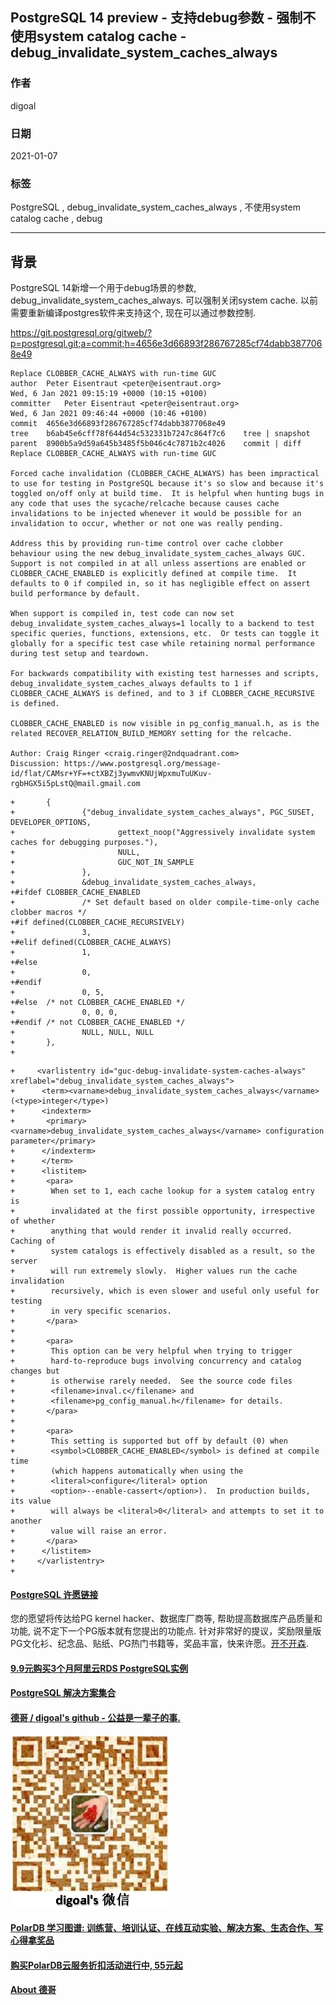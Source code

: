 ## PostgreSQL 14 preview - 支持debug参数 - 强制不使用system catalog cache - debug_invalidate_system_caches_always        
        
### 作者        
digoal         
        
### 日期        
2021-01-07         
        
### 标签        
PostgreSQL , debug_invalidate_system_caches_always , 不使用system catalog cache , debug   
        
----        
        
## 背景        
PostgreSQL 14新增一个用于debug场景的参数, debug_invalidate_system_caches_always. 可以强制关闭system cache.  以前需要重新编译postgres软件来支持这个, 现在可以通过参数控制.   
  
https://git.postgresql.org/gitweb/?p=postgresql.git;a=commit;h=4656e3d66893f286767285cf74dabb3877068e49  
  
```  
Replace CLOBBER_CACHE_ALWAYS with run-time GUC  
author	Peter Eisentraut <peter@eisentraut.org>	  
Wed, 6 Jan 2021 09:15:19 +0000 (10:15 +0100)  
committer	Peter Eisentraut <peter@eisentraut.org>	  
Wed, 6 Jan 2021 09:46:44 +0000 (10:46 +0100)  
commit	4656e3d66893f286767285cf74dabb3877068e49  
tree	b6ab45e6cff78f644d54c532331b7247c864f7c6	tree | snapshot  
parent	8900b5a9d59a645b3485f5b046c4c7871b2c4026	commit | diff  
Replace CLOBBER_CACHE_ALWAYS with run-time GUC  
  
Forced cache invalidation (CLOBBER_CACHE_ALWAYS) has been impractical  
to use for testing in PostgreSQL because it's so slow and because it's  
toggled on/off only at build time.  It is helpful when hunting bugs in  
any code that uses the sycache/relcache because causes cache  
invalidations to be injected whenever it would be possible for an  
invalidation to occur, whether or not one was really pending.  
  
Address this by providing run-time control over cache clobber  
behaviour using the new debug_invalidate_system_caches_always GUC.  
Support is not compiled in at all unless assertions are enabled or  
CLOBBER_CACHE_ENABLED is explicitly defined at compile time.  It  
defaults to 0 if compiled in, so it has negligible effect on assert  
build performance by default.  
  
When support is compiled in, test code can now set  
debug_invalidate_system_caches_always=1 locally to a backend to test  
specific queries, functions, extensions, etc.  Or tests can toggle it  
globally for a specific test case while retaining normal performance  
during test setup and teardown.  
  
For backwards compatibility with existing test harnesses and scripts,  
debug_invalidate_system_caches_always defaults to 1 if  
CLOBBER_CACHE_ALWAYS is defined, and to 3 if CLOBBER_CACHE_RECURSIVE  
is defined.  
  
CLOBBER_CACHE_ENABLED is now visible in pg_config_manual.h, as is the  
related RECOVER_RELATION_BUILD_MEMORY setting for the relcache.  
  
Author: Craig Ringer <craig.ringer@2ndquadrant.com>  
Discussion: https://www.postgresql.org/message-id/flat/CAMsr+YF=+ctXBZj3ywmvKNUjWpxmuTuUKuv-rgbHGX5i5pLstQ@mail.gmail.com  
```  
  
  
  
```  
+       {  
+               {"debug_invalidate_system_caches_always", PGC_SUSET, DEVELOPER_OPTIONS,  
+                       gettext_noop("Aggressively invalidate system caches for debugging purposes."),  
+                       NULL,  
+                       GUC_NOT_IN_SAMPLE  
+               },  
+               &debug_invalidate_system_caches_always,  
+#ifdef CLOBBER_CACHE_ENABLED  
+               /* Set default based on older compile-time-only cache clobber macros */  
+#if defined(CLOBBER_CACHE_RECURSIVELY)  
+               3,  
+#elif defined(CLOBBER_CACHE_ALWAYS)  
+               1,  
+#else  
+               0,  
+#endif  
+               0, 5,  
+#else  /* not CLOBBER_CACHE_ENABLED */  
+               0, 0, 0,  
+#endif /* not CLOBBER_CACHE_ENABLED */  
+               NULL, NULL, NULL  
+       },  
+  
```  
  
```  
+     <varlistentry id="guc-debug-invalidate-system-caches-always" xreflabel="debug_invalidate_system_caches_always">  
+      <term><varname>debug_invalidate_system_caches_always</varname> (<type>integer</type>)  
+      <indexterm>  
+       <primary><varname>debug_invalidate_system_caches_always</varname> configuration parameter</primary>  
+      </indexterm>  
+      </term>  
+      <listitem>  
+       <para>  
+        When set to 1, each cache lookup for a system catalog entry is  
+        invalidated at the first possible opportunity, irrespective of whether  
+        anything that would render it invalid really occurred.  Caching of  
+        system catalogs is effectively disabled as a result, so the server  
+        will run extremely slowly.  Higher values run the cache invalidation  
+        recursively, which is even slower and useful only useful for testing  
+        in very specific scenarios.  
+       </para>  
+  
+       <para>  
+        This option can be very helpful when trying to trigger  
+        hard-to-reproduce bugs involving concurrency and catalog changes but  
+        is otherwise rarely needed.  See the source code files  
+        <filename>inval.c</filename> and  
+        <filename>pg_config_manual.h</filename> for details.  
+       </para>  
+  
+       <para>  
+        This setting is supported but off by default (0) when  
+        <symbol>CLOBBER_CACHE_ENABLED</symbol> is defined at compile time  
+        (which happens automatically when using the  
+        <literal>configure</literal> option  
+        <option>--enable-cassert</option>).  In production builds, its value  
+        will always be <literal>0</literal> and attempts to set it to another  
+        value will raise an error.  
+       </para>  
+      </listitem>  
+     </varlistentry>  
+  
```  
    
      
  
#### [PostgreSQL 许愿链接](https://github.com/digoal/blog/issues/76 "269ac3d1c492e938c0191101c7238216")
您的愿望将传达给PG kernel hacker、数据库厂商等, 帮助提高数据库产品质量和功能, 说不定下一个PG版本就有您提出的功能点. 针对非常好的提议，奖励限量版PG文化衫、纪念品、贴纸、PG热门书籍等，奖品丰富，快来许愿。[开不开森](https://github.com/digoal/blog/issues/76 "269ac3d1c492e938c0191101c7238216").  
  
  
#### [9.9元购买3个月阿里云RDS PostgreSQL实例](https://www.aliyun.com/database/postgresqlactivity "57258f76c37864c6e6d23383d05714ea")
  
  
#### [PostgreSQL 解决方案集合](https://yq.aliyun.com/topic/118 "40cff096e9ed7122c512b35d8561d9c8")
  
  
#### [德哥 / digoal's github - 公益是一辈子的事.](https://github.com/digoal/blog/blob/master/README.md "22709685feb7cab07d30f30387f0a9ae")
  
  
![digoal's wechat](../pic/digoal_weixin.jpg "f7ad92eeba24523fd47a6e1a0e691b59")
  
  
#### [PolarDB 学习图谱: 训练营、培训认证、在线互动实验、解决方案、生态合作、写心得拿奖品](https://www.aliyun.com/database/openpolardb/activity "8642f60e04ed0c814bf9cb9677976bd4")
  
  
#### [购买PolarDB云服务折扣活动进行中, 55元起](https://www.aliyun.com/activity/new/polardb-yunparter?userCode=bsb3t4al "e0495c413bedacabb75ff1e880be465a")
  
  
#### [About 德哥](https://github.com/digoal/blog/blob/master/me/readme.md "a37735981e7704886ffd590565582dd0")
  
